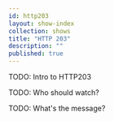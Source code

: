 ```yaml
---
id: http203
layout: show-index
collection: shows
title: "HTTP 203"
description: ""
published: true
---
```


TODO: Intro to HTTP203

TODO: Who should watch?

TODO: What's the message?
